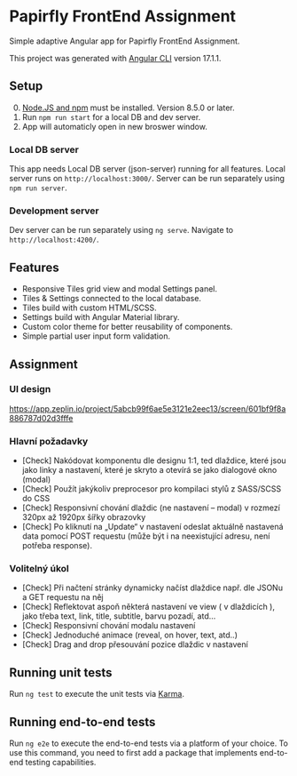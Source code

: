 # Papirfly FrontEnd Assignment

Simple adaptive Angular app for Papirfly FrontEnd Assignment.

This project was generated with [Angular CLI](https://github.com/angular/angular-cli) version 17.1.1.

## Setup

0. [Node.JS and npm](https://docs.npmjs.com/downloading-and-installing-node-js-and-npm) must be installed. Version 8.5.0 or later.
1. Run `npm run start` for a local DB and dev server.
2. App will automaticly open in new broswer window.

### Local DB server

This app needs Local DB server (json-server) running for all features. Local server runs on `http://localhost:3000/`. Server can be run separately using `npm run server`.

### Development server

Dev server can be run separately using `ng serve`. Navigate to `http://localhost:4200/`.

## Features

- Responsive Tiles grid view and modal Settings panel.
- Tiles & Settings connected to the local database.
- Tiles build with custom HTML/SCSS.
- Settings build with Angular Material library.
- Custom color theme for better reusability of components.
- Simple partial user input form validation.

## Assignment

### UI design

https://app.zeplin.io/project/5abcb99f6ae5e3121e2eec13/screen/601bf9f8a886787d02d3fffe

### Hlavní požadavky

- [Check] Nakódovat komponentu dle designu 1:1, ted dlaždice, které jsou jako linky a
  nastavení, které je skryto a otevírá se jako dialogové okno (modal)
- [Check] Použít jakýkoliv preprocesor pro kompilaci stylů z SASS/SCSS do CSS
- [Check] Responsivní chování dlaždic (ne nastavení – modal) v rozmezí 320px až 1920px
  šířky obrazovky
- [Check] Po kliknutí na „Update“ v nastavení odeslat aktuálně nastavená data pomocí POST
  requestu (může být i na neexistující adresu, není potřeba response).

### Volitelný úkol

- [Check] Při načtení stránky dynamicky načíst dlaždice např. dle JSONu a GET requestu na
  něj
- [Check] Reflektovat aspoň některá nastavení ve view ( v dlaždicích ), jako třeba text, link,
  title, subtitle, barvu pozadí, atd…
- [Check] Responsivní chování modalu nastavení
- [Check] Jednoduché animace (reveal, on hover, text, atd..)
- [Check] Drag and drop přesouvání pozice dlaždic v nastavení

## Running unit tests

Run `ng test` to execute the unit tests via [Karma](https://karma-runner.github.io).

## Running end-to-end tests

Run `ng e2e` to execute the end-to-end tests via a platform of your choice. To use this command, you need to first add a package that implements end-to-end testing capabilities.
